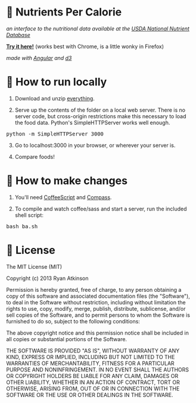 :dolphin: Nutrients Per Calorie
===============================

*an interface to the nutritional data available at the [USDA National Nutrient Database](http://ndb.nal.usda.gov/)*

**[Try it here!](http://ryanatkn.github.com/nutrients-per-calorie)** (works best with Chrome, is a little wonky in Firefox)

*made with [Angular](http://angularjs.org/) and [d3](http://d3js.org/)*


:elephant: How to run locally
=============================

1. Download and unzip [everything](https://github.com/ryanatkn/nutrients-per-calorie/archive/master.zip).

2. Serve up the contents of the folder on a local web server. There is no server code, but cross-origin restrictions make this necessary to load the food data. Python's SimpleHTTPServer works well enough.

  <pre>python -m SimpleHTTPServer 3000</pre>
  
3. Go to localhost:3000 in your browser, or wherever your server is.

4. Compare foods!


:monkey: How to make changes
============================

1. You'll need [CoffeeScript](http://coffeescript.org/) and [Compass](http://compass-style.org/). 

2. To compile and watch coffee/sass and start a server, run the included shell script:
  
  <pre>bash ba.sh</pre>


:snake: License
===============

The MIT License (MIT)

Copyright (c) 2013 Ryan Atkinson

Permission is hereby granted, free of charge, to any person obtaining a copy of this software and associated documentation files (the "Software"), to deal in the Software without restriction, including without limitation the rights to use, copy, modify, merge, publish, distribute, sublicense, and/or sell copies of the Software, and to permit persons to whom the Software is furnished to do so, subject to the following conditions:

The above copyright notice and this permission notice shall be included in all copies or substantial portions of the Software.

THE SOFTWARE IS PROVIDED "AS IS", WITHOUT WARRANTY OF ANY KIND, EXPRESS OR IMPLIED, INCLUDING BUT NOT LIMITED TO THE WARRANTIES OF MERCHANTABILITY, FITNESS FOR A PARTICULAR PURPOSE AND NONINFRINGEMENT. IN NO EVENT SHALL THE AUTHORS OR COPYRIGHT HOLDERS BE LIABLE FOR ANY CLAIM, DAMAGES OR OTHER LIABILITY, WHETHER IN AN ACTION OF CONTRACT, TORT OR OTHERWISE, ARISING FROM, OUT OF OR IN CONNECTION WITH THE SOFTWARE OR THE USE OR OTHER DEALINGS IN THE SOFTWARE.
